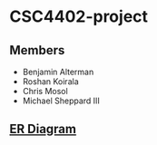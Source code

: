# CSC4402-project
## Members
- Benjamin Alterman
- Roshan Koirala
- Chris Mosol
- Michael Sheppard III
## [ER Diagram](https://www.lucidchart.com/invitations/accept/c05fef2b-4768-4368-aaaf-57c0e414a72e)
